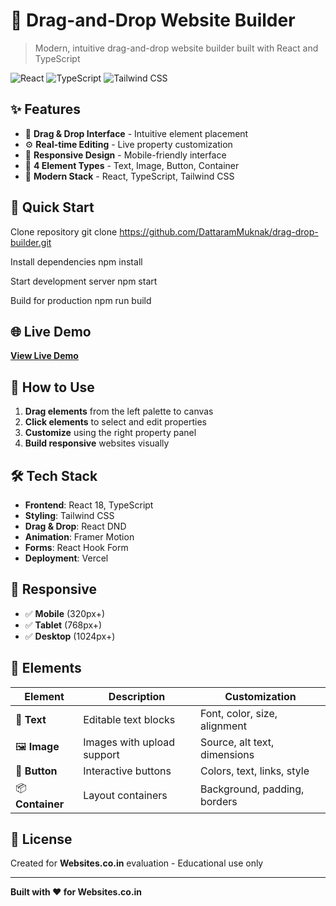 # 🎨 Drag-and-Drop Website Builder

> Modern, intuitive drag-and-drop website builder built with React and TypeScript

![React](https://img.shields.io/badge/React-18.2.0-blue?logo=react)
![TypeScript](https://img.shields.io/badge/TypeScript-4.7.4-blue?logo=typescript)
![Tailwind CSS](https://img.shields.io/badge/Tailwind-3.1.8-blue?logo=tailwindcss)

## ✨ Features

- 🎯 **Drag & Drop Interface** - Intuitive element placement
- ⚙️ **Real-time Editing** - Live property customization
- 📱 **Responsive Design** - Mobile-friendly interface
- 🎨 **4 Element Types** - Text, Image, Button, Container
- 🚀 **Modern Stack** - React, TypeScript, Tailwind CSS

## 🚀 Quick Start

Clone repository
git clone https://github.com/DattaramMuknak/drag-drop-builder.git

Install dependencies
npm install

Start development server
npm start

Build for production
npm run build

## 🌐 Live Demo

**[View Live Demo](https://drag-drop-builder-dattarammuknak.vercel.app)**

## 🎯 How to Use

1. **Drag elements** from the left palette to canvas
2. **Click elements** to select and edit properties
3. **Customize** using the right property panel
4. **Build responsive** websites visually

## 🛠️ Tech Stack

- **Frontend**: React 18, TypeScript
- **Styling**: Tailwind CSS
- **Drag & Drop**: React DND
- **Animation**: Framer Motion
- **Forms**: React Hook Form
- **Deployment**: Vercel

## 📱 Responsive

- ✅ **Mobile** (320px+)
- ✅ **Tablet** (768px+)
- ✅ **Desktop** (1024px+)

## 🎨 Elements

| Element | Description | Customization |
|---------|-------------|---------------|
| 📝 **Text** | Editable text blocks | Font, color, size, alignment |
| 🖼️ **Image** | Images with upload support | Source, alt text, dimensions |
| 🔘 **Button** | Interactive buttons | Colors, text, links, style |
| 📦 **Container** | Layout containers | Background, padding, borders |

## 📄 License

Created for **Websites.co.in** evaluation - Educational use only

---

**Built with ❤️ for Websites.co.in**
